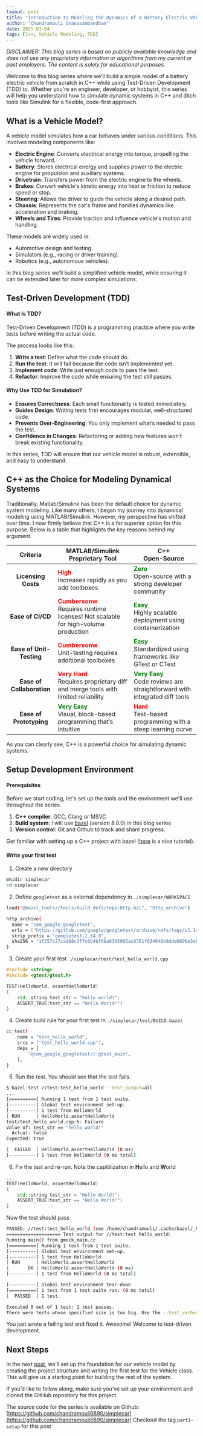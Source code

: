 ```yaml
---
layout: post
title: "Introduction to Modeling the Dynamics of a Battery Electric Vehicle in C++"
author: "Chandramouli Gnanasambandham"
date: 2025-01-04
tags: [C++, Vehicle Modeling, TDD]
---
```


*DISCLAIMER: This blog series is based on publicly available knowledge and does
not use any proprietary information or algorithms from my current or past
employers. The content is solely for educational purposes.*

Welcome to this blog series where we’ll build a simple model of a battery
electric vehicle from scratch in C++ while using Test-Driven Development (TDD)
to. Whether you're an engineer, developer, or hobbyist, this series will help
you understand how to simulate dynamic systems in C++ and ditch tools like
Simulink for a flexible, code-first approach.

## What is a Vehicle Model?

A vehicle model simulates how a car behaves under various conditions. This
involves modeling components like:

* **Electric Engine**: Converts electrical energy into torque, propelling the
  vehicle forward.
* **Battery**: Stores electrical energy and supplies power to the electric engine
  for propulsion and auxiliary systems.
* **Drivetrain**: Transfers power from the electric engine to the wheels.
* **Brakes**: Convert vehicle's kinetic energy into heat or friction to reduce
  speed or stop.
* **Steering**: Allows the driver to guide the vehicle along a desired path. 
* **Chassis**: Represents the car's frame and handles dynamics like acceleration
  and braking.
* **Wheels and Tires**: Provide traction and influence vehicle's motion and
  handling.

These models are widely used in:

* Automotive design and testing.
* Simulators (e.g., racing or driver training).
* Robotics (e.g., autonomous vehicles).

In this blog series we’ll build a simplified vehicle model, while ensuring it
can be extended later for more complex simulations.

## Test-Driven Development (TDD)

#### What Is TDD?

Test-Driven Development (TDD) is a programming practice where you write tests
before writing the actual code.

The process looks like this:
1. **Write a test**: Define what the code should do.
2. **Run the test**: It will fail because the code isn’t implemented yet.
3. **Implement code**: Write just enough code to pass the test.
4. **Refactor**: Improve the code while ensuring the test still passes.

#### Why Use TDD for Simulation?
- **Ensures Correctness**: Each small functionality is tested immediately.
- **Guides Design**: Writing tests first encourages modular, well-structured
  code.
- **Prevents Over-Engineering**: You only implement what’s needed to pass the
  test.
- **Confidence in Changes**: Refactoring or adding new features won’t break
  existing functionality.

In this series, TDD will ensure that our vehicle model is robust, extensible,
and easy to understand.

## C++ as the Choice for Modeling Dynamical Systems

Traditionally, Matlab/Simulink has been the default choice for dynamic system
modeling. Like many others, I began my journey into dynamical modeling using
MATLAB/Simulink. However, my perspective has shifted over time. I now firmly
believe that C++ is a far superior option for this purpose. Below is a table
that highlights the key reasons behind my argument.

| **Criteria**              | **MATLAB/Simulink <br> Proprietary Tool**                                                                             | **C++ <br> Open-Source**                                                                   |
|:-------------------------:|-----------------------------------------------------------------------------------------------------------------------|-----------------------------------------------------------------------------------------------------------------|
| **Licensing Costs**       | <span style="color:red">**High**</span> <br> Increases rapidly as you add toolboxes                                   | <span style="color:green">**Zero**</span> <br> Open-source with a strong developer community                    |
| **Ease of CI/CD**         | <span style="color:red">**Cumbersome**</span> <br> Requires runtime licenses! Not scalable for high-volume production | <span style="color:green">**Easy**</span> <br> Highly scalable deployment using containerization                |
| **Ease of Unit-Testing**  | <span style="color:red">**Cumbersome**</span> <br> Unit-testing requires additional toolboxes                         | <span style="color:green">**Easy**</span> <br> Standardized using frameworks like GTest or CTest                |
| **Ease of Collaboration** | <span style="color:red">**Very Hard**</span> <br> Requires proprietary diff and merge tools with limited reliability  | <span style="color:green">**Very Easy**</span> <br> Code reviews are straightforward with integrated diff tools |
| **Ease of Prototyping**   | <span style="color:green">**Very Easy**</span> <br> Visual, block-based programming that’s intuitive                  | <span style="color:red">**Hard**</span> <br> Text-based programming with a steep learning curve                 |

As you can clearly see, C++ is a powerful choice for simulating dynamic systems.

## Setup Development Environment

#### Prerequisites

Before we start coding, let's set up the tools and the environment we'll use throughout the series.

1. **C++ compiler**: GCC, Clang or MSVC
2. **Build system**: I will use [bazel](https://bazel.build/install) (version 8.0.0) in this blog series
3. **Version control**: Git and Github to track and share progress.

Get familiar with setting up a C++ project with bazel ([here](https://bazel.build/start/cpp) is a nice tutorial).

#### Write your first test 

1. Create a new directory
```bash
mkidir simplecar
cd simplecar
```
2. Define `googletest` as a external dependency in `./simplecar/WORKSPACE`
```bash
load("@bazel_tools//tools/build_defs/repo:http.bzl", "http_archive")

http_archive(
  name = "com_google_googletest",
  urls = ["https://github.com/google/googletest/archive/refs/tags/v1.14.0.zip"],
  strip_prefix = "googletest-1.14.0",
  sha256 = "1f357c27ca988c3f7c6b4bf68a9395005ac6761f034046e9dde0896e3aba00e4",
)
```

3. Create your first test `./simplecar/test/test_hello_world.cpp`
```c++
#include <string>
#include <gtest/gtest.h>

TEST(HelloWorld, assertHelloWorld)
{
    std::string test_str = "hello world!";
    ASSERT_TRUE(test_str == "Hello World!")
}
```
4. Create build rule for your first test in `./simplecar/test/BUILD.bazel`
```bash
cc_test(
    name = "test_hello_world",
    srcs = ["test_hello_world.cpp"],
    deps = [
        "@com_google_googletest//:gtest_main",
    ],
)
```
5. Run the test. You should see that the test fails.
```bash
$ bazel test //test:test_hello_world --test_output=all
...
[==========] Running 1 test from 1 test suite.
[----------] Global test environment set-up.
[----------] 1 test from HelloWorld 
[ RUN      ] HelloWorld.assertHelloWorld
test/test_hello_world.cpp:6: Failure
Value of: test_str == "hello world!"
  Actual: false
Expected: true

[  FAILED  ] HelloWorld.assertHelloWorld (0 ms)
[----------] 1 test from HelloWorld (0 ms total)
```

6. Fix the test and re-run. Note the capitilization in **H**ello and **W**orld
```c++
...
TEST(HelloWorld, assertHelloWorld)
{
    std::string test_str = "Hello World!";
    ASSERT_TRUE(test_str == "Hello World!")
}
```
Now the test should pass
```bash
PASSED: //test:test_hello_world (see /home/chandramouli/.cache/bazel/_bazel_chandramouli/7cdf1cc68eba8c4eb7bc299947d9a9be/execroot/__main__/bazel-out/k8-fastbuild/testlogs/test/test_hello_world/test.log)
==================== Test output for //test:test_hello_world:
Running main() from gmock_main.cc
[==========] Running 1 test from 1 test suite.
[----------] Global test environment set-up.
[----------] 1 test from HelloWorld
[ RUN      ] HelloWorld.assertHelloWorld
[       OK ] HelloWorld.assertHelloWorld (0 ms)
[----------] 1 test from HelloWorld (0 ms total)

[----------] Global test environment tear-down
[==========] 1 test from 1 test suite ran. (0 ms total)
[  PASSED  ] 1 test.

Executed 0 out of 1 test: 1 test passes.
There were tests whose specified size is too big. Use the --test_verbose_timeout_warnings command line option to see which ones these are.
```

You just wrote a failing test and fixed it. Awesome! Welcome to test-driven
development.


## Next Steps

In the next
[post](./_posts/2025-01-10-setting-up-simplecar-project-structure.md), we’ll
set up the foundation for our vehicle model by creating the project structure
and writing the first test for the Vehicle class. This will give us a starting
point for building the rest of the system.

If you’d like to follow along, make sure you’ve set up your environment and
cloned the GitHub repository for this project.

The source code for the series is available on Github:
[https://github.com/chandramouli6890/simplecar](https://github.com/chandramouli6890/simplecar)
Checkout the tag `part1-setup` for this post
